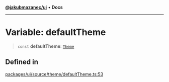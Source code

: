 [**@jakubmazanec/ui**](../README.md) • **Docs**

---

# Variable: defaultTheme

> `const` **defaultTheme**: [`Theme`](../type-aliases/Theme.md)

## Defined in

[packages/ui/source/theme/defaultTheme.ts:53](https://github.com/jakubmazanec/tools/blob/6ed2cc9bf798455a62cfc34def34fef748169fa2/packages/ui/source/theme/defaultTheme.ts#L53)
